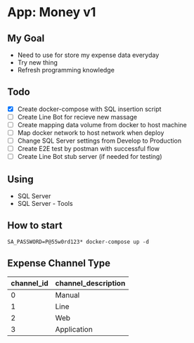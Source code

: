 # App: Money v1

## My Goal

- Need to use for store my expense data everyday
- Try new thing
- Refresh programming knowledge

## Todo

- [X] Create docker-compose with SQL insertion script
- [ ] Create Line Bot for recieve new massage
- [ ] Create mapping data volume from docker to host machine
- [ ] Map docker network to host network when deploy
- [ ] Change SQL Server settings from Develop to Production
- [ ] Create E2E test by postman with successful flow
- [ ] Create Line Bot stub server (if needed for testing)

## Using

- SQL Server
- SQL Server - Tools

## How to start

```
SA_PASSWORD=P@55w0rd123* docker-compose up -d
```

## Expense Channel Type

| channel_id | channel_description |
| ---------- | ------------------- |
| 0          | Manual              |
| 1          | Line                |
| 2          | Web                 |
| 3          | Application         |
